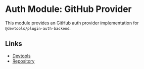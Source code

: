 # Auth Module: GitHub Provider

This module provides an GitHub auth provider implementation for `@devtools/plugin-auth-backend`.

## Links

- [Devtools](https://devtools.khulnasoft.com)
- [Repository](https://github.com/khulnasoft/devtools/tree/master/plugins/auth-backend-module-github-provider)
